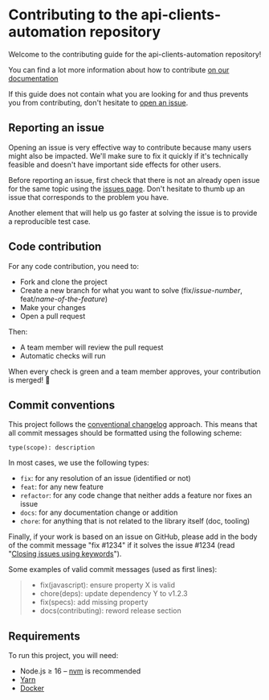 # Contributing to the api-clients-automation repository

Welcome to the contributing guide for the api-clients-automation repository!

You can find a lot more information about how to contribute [on our documentation](https://api-clients-automation.netlify.app/docs/contributing/introduction/)

If this guide does not contain what you are looking for and thus prevents you from contributing, don't hesitate to [open an issue](https://github.com/algolia/api-clients-automation/issues/new/choose).

## Reporting an issue

Opening an issue is very effective way to contribute because many users might also be impacted. We'll make sure to fix it quickly if it's technically feasible and doesn't have important side effects for other users.

Before reporting an issue, first check that there is not an already open issue for the same topic using the [issues page](https://github.com/algolia/api-clients-automation/issues). Don't hesitate to thumb up an issue that corresponds to the problem you have.

Another element that will help us go faster at solving the issue is to provide a reproducible test case.

## Code contribution

For any code contribution, you need to:

- Fork and clone the project
- Create a new branch for what you want to solve (fix/_issue-number_, feat/_name-of-the-feature_)
- Make your changes
- Open a pull request

Then:

- A team member will review the pull request
- Automatic checks will run

When every check is green and a team member approves, your contribution is merged! 🚀

## Commit conventions

This project follows the [conventional changelog](https://conventionalcommits.org/) approach. This means that all commit messages should be formatted using the following scheme:

```
type(scope): description
```

In most cases, we use the following types:

- `fix`: for any resolution of an issue (identified or not)
- `feat`: for any new feature
- `refactor`: for any code change that neither adds a feature nor fixes an issue
- `docs`: for any documentation change or addition
- `chore`: for anything that is not related to the library itself (doc, tooling)

Finally, if your work is based on an issue on GitHub, please add in the body of the commit message "fix #1234" if it solves the issue #1234 (read "[Closing issues using keywords](https://help.github.com/en/articles/closing-issues-using-keywords)").

Some examples of valid commit messages (used as first lines):

> - fix(javascript): ensure property X is valid
> - chore(deps): update dependency Y to v1.2.3
> - fix(specs): add missing property
> - docs(contributing): reword release section

## Requirements

To run this project, you will need:

- Node.js ≥ 16 – [nvm](https://github.com/creationix/nvm#install-script) is recommended
- [Yarn](https://yarnpkg.com)
- [Docker](https://docs.docker.com/desktop/install/mac-install/)
